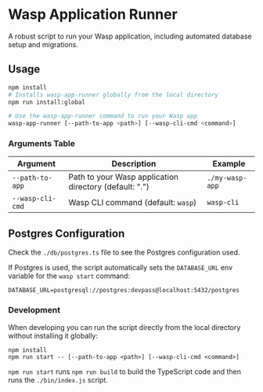 # Wasp Application Runner

A robust script to run your Wasp application, including automated database setup and migrations.

## Usage

```bash
npm install
# Installs wasp-app-runner globally from the local directory
npm run install:global

# Use the wasp-app-runner command to run your Wasp app
wasp-app-runner [--path-to-app <path>] [--wasp-cli-cmd <command>]
```

### Arguments Table

| Argument         | Description                                            | Example         |
| ---------------- | ------------------------------------------------------ | --------------- |
| `--path-to-app`  | Path to your Wasp application directory (default: ".") | `./my-wasp-app` |
| `--wasp-cli-cmd` | Wasp CLI command (default: `wasp`)                     | `wasp-cli`      |

## Postgres Configuration

Check the `./db/postgres.ts` file to see the Postgres configuration used.

If Postgres is used, the script automatically sets the `DATABASE_URL` env variable for the `wasp start` command:

```
DATABASE_URL=postgresql://postgres:devpass@localhost:5432/postgres
```

### Development

When developing you can run the script directly from the local directory without installing it globally:

```
npm install
npm run start -- [--path-to-app <path>] [--wasp-cli-cmd <command>]
```

`npm run start` runs `npm run build` to build the TypeScript code and then runs the `./bin/index.js` script.
